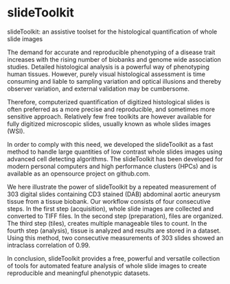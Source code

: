 slideToolkit
============

slideToolkit: an assistive toolset for the histological quantification
of whole slide images

The demand for accurate and reproducible phenotyping of a disease trait
increases with the rising number of biobanks and genome wide association
studies. Detailed histological analysis is a powerful way of phenotyping
human tissues. However, purely visual histological assessment is time
consuming and liable to sampling variation and optical illusions and
thereby observer variation, and external validation may be cumbersome.

Therefore, computerized quantification of digitized histological slides
is often preferred as a more precise and reproducible, and sometimes
more sensitive approach. Relatively few free toolkits are however
available for fully digitized microscopic slides, usually known as whole
slides images (WSI).

In order to comply with this need, we developed the slideToolkit as a
fast method to handle large quantities of low contrast whole slides
images using advanced cell detecting algorithms. The slideToolkit has
been developed for modern personal computers and high performance
clusters (HPCs) and is available as an opensource project on github.com.

We here illustrate the power of slideToolkit by a repeated measurement
of 303 digital slides containing CD3 stained (DAB) abdominal aortic
aneurysm tissue from a tissue biobank. Our workflow consists of four
consecutive steps. In the first step (acquisition), whole slide images
are collected and converted to TIFF files. In the second step
(preparation), files are organized. The third step (tiles), creates
multiple manageable tiles to count. In the fourth step (analysis),
tissue is analyzed and results are stored in a dataset. Using this
method, two consecutive measurements of 303 slides showed an intraclass
correlation of 0.99.

In conclusion, slideToolkit provides a free, powerful and versatile
collection of tools for automated feature analysis of whole slide images
to create reproducible and meaningful phenotypic datasets.
